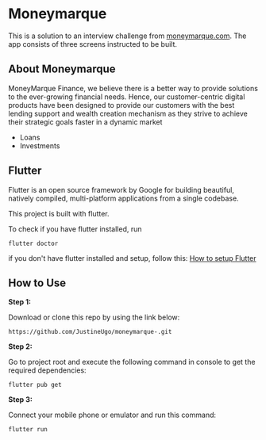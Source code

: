 # Moneymarque

This is a solution to an interview challenge from [moneymarque.com](https://moneymarqueng.com/). The app consists of three screens instructed to be built.


## About Moneymarque
 MoneyMarque Finance, we believe there is a better way to provide solutions to the ever-growing financial needs. Hence, our customer-centric digital products have been designed to provide our customers with the best lending support and wealth creation mechanism as they strive to achieve their strategic goals faster in a dynamic market
 
* Loans
* Investments
## Flutter

Flutter is an open source framework by Google for building beautiful, natively compiled, multi-platform applications from a single codebase.

This project is built with flutter.

To check if you have flutter installed, run

```
flutter doctor 
```
if you don't have flutter installed and setup, follow this: [How to setup Flutter](https://docs.flutter.dev/get-started/install)


## How to Use 

**Step 1:**

Download or clone this repo by using the link below:

```
https://github.com/JustineUgo/moneymarque-.git
```

**Step 2:**

Go to project root and execute the following command in console to get the required dependencies: 

```
flutter pub get 
```

**Step 3:**

Connect your mobile phone or emulator and run this command:

```
flutter run
```
